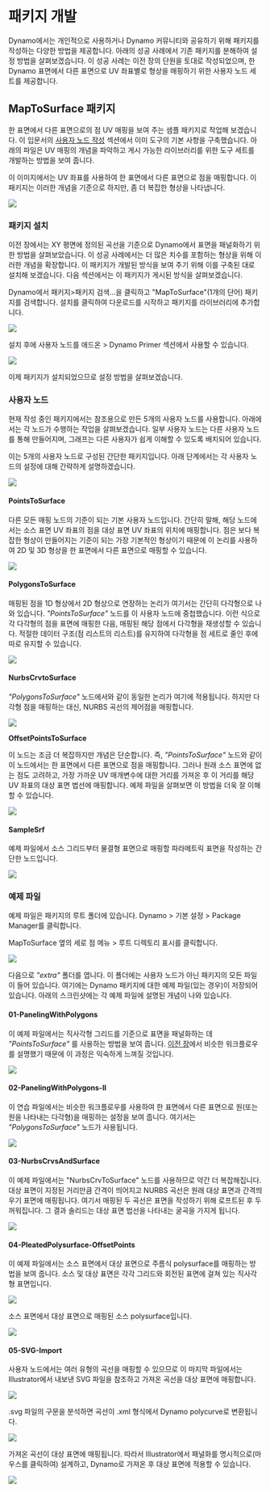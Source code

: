 # 패키지 개발

Dynamo에서는 개인적으로 사용하거나 Dynamo 커뮤니티와 공유하기 위해 패키지를 작성하는 다양한 방법을 제공합니다. 아래의 성공 사례에서 기존 패키지를 분해하여 설정 방법을 살펴보겠습니다. 이 성공 사례는 이전 장의 단원을 토대로 작성되었으며, 한 Dynamo 표면에서 다른 표면으로 UV 좌표별로 형상을 매핑하기 위한 사용자 노드 세트를 제공합니다.

## MapToSurface 패키지

한 표면에서 다른 표면으로의 점 UV 매핑을 보여 주는 샘플 패키지로 작업해 보겠습니다. 이 입문서의 [사용자 노드 작성](../6-1\_custom-nodes/2-creating.md) 섹션에서 이미 도구의 기본 사항을 구축했습니다. 아래의 파일은 UV 매핑의 개념을 파악하고 게시 가능한 라이브러리를 위한 도구 세트를 개발하는 방법을 보여 줍니다.

이 이미지에서는 UV 좌표를 사용하여 한 표면에서 다른 표면으로 점을 매핑합니다. 이 패키지는 이러한 개념을 기준으로 하지만, 좀 더 복잡한 형상을 나타냅니다.

![](../images/6-2/3/uvMap.jpg)

### 패키지 설치

이전 장에서는 XY 평면에 정의된 곡선을 기준으로 Dynamo에서 표면을 패널화하기 위한 방법을 살펴보았습니다. 이 성공 사례에서는 더 많은 치수를 포함하는 형상을 위해 이러한 개념을 확장합니다. 이 패키지가 개발된 방식을 보여 주기 위해 이를 구축된 대로 설치해 보겠습니다. 다음 섹션에서는 이 패키지가 게시된 방식을 살펴보겠습니다.

Dynamo에서 패키지>패키지 검색...을 클릭하고 "MapToSurface"(1개의 단어) 패키지를 검색합니다. 설치를 클릭하여 다운로드를 시작하고 패키지를 라이브러리에 추가합니다.

![](../images/6-2/3/developpackage-installpackage01.jpg)

설치 후에 사용자 노드를 애드온 > Dynamo Primer 섹션에서 사용할 수 있습니다.

![](<../images/6-2/3/develop package - install package 02 (1) (2) (2).jpg>)

이제 패키지가 설치되었으므로 설정 방법을 살펴보겠습니다.

### 사용자 노드

현재 작성 중인 패키지에서는 참조용으로 만든 5개의 사용자 노드를 사용합니다. 아래에서는 각 노드가 수행하는 작업을 살펴보겠습니다. 일부 사용자 노드는 다른 사용자 노드를 통해 만들어지며, 그래프는 다른 사용자가 쉽게 이해할 수 있도록 배치되어 있습니다.

이는 5개의 사용자 노드로 구성된 간단한 패키지입니다. 아래 단계에서는 각 사용자 노드의 설정에 대해 간략하게 설명하겠습니다.

![](<../images/6-2/3/develop package - custom nodes 01 (1) (1) (1).jpg>)

#### **PointsToSurface**

다른 모든 매핑 노드의 기준이 되는 기본 사용자 노드입니다. 간단히 말해, 해당 노드에서는 소스 표면 UV 좌표의 점을 대상 표면 UV 좌표의 위치에 매핑합니다. 점은 보다 복잡한 형상이 만들어지는 기준이 되는 가장 기본적인 형상이기 때문에 이 논리를 사용하여 2D 및 3D 형상을 한 표면에서 다른 표면으로 매핑할 수 있습니다.

![](../images/6-2/3/developpackage-pointToSurface.jpg)

#### **PolygonsToSurface**

매핑된 점을 1D 형상에서 2D 형상으로 연장하는 논리가 여기서는 간단히 다각형으로 나와 있습니다. _"PointsToSurface"_ 노드를 이 사용자 노드에 중첩했습니다. 이런 식으로 각 다각형의 점을 표면에 매핑한 다음, 매핑된 해당 점에서 다각형을 재생성할 수 있습니다. 적절한 데이터 구조(점 리스트의 리스트)를 유지하여 다각형을 점 세트로 줄인 후에 따로 유지할 수 있습니다.

![](../images/6-2/3/developpackage-polygonsToSurface.jpg)

#### **NurbsCrvtoSurface**

_"PolygonsToSurface"_ 노드에서와 같이 동일한 논리가 여기에 적용됩니다. 하지만 다각형 점을 매핑하는 대신, NURBS 곡선의 제어점을 매핑합니다.

![](../images/6-2/3/developpackage-nurbsCrvtoSurface.jpg)

**OffsetPointsToSurface**

이 노드는 조금 더 복잡하지만 개념은 단순합니다. 즉, _"PointsToSurface"_ 노드와 같이 이 노드에서는 한 표면에서 다른 표면으로 점을 매핑합니다. 그러나 원래 소스 표면에 없는 점도 고려하고, 가장 가까운 UV 매개변수에 대한 거리를 가져온 후 이 거리를 해당 UV 좌표의 대상 표면 법선에 매핑합니다. 예제 파일을 살펴보면 이 방법을 더욱 잘 이해할 수 있습니다.

![](../images/6-2/3/developpackage-OffsetPointsToSurface.jpg)

#### **SampleSrf**

예제 파일에서 소스 그리드부터 물결형 표면으로 매핑할 파라메트릭 표면을 작성하는 간단한 노드입니다.

![](../images/6-2/3/developpackage-sampleSrf.jpg)

### 예제 파일

예제 파일은 패키지의 루트 폴더에 있습니다. Dynamo > 기본 설정 > Package Manager를 클릭합니다.

MapToSurface 옆의 세로 점 메뉴 > 루트 디렉토리 표시를 클릭합니다.

![](../images/6-2/3/developpackage-examplefiles01.jpg)

다음으로 _"extra"_ 폴더를 엽니다. 이 폴더에는 사용자 노드가 아닌 패키지의 모든 파일이 들어 있습니다. 여기에는 Dynamo 패키지에 대한 예제 파일(있는 경우)이 저장되어 있습니다. 아래의 스크린샷에는 각 예제 파일에 설명된 개념이 나와 있습니다.

#### **01-PanelingWithPolygons**

이 예제 파일에서는 직사각형 그리드를 기준으로 표면을 패널화하는 데 _"PointsToSurface"_ 를 사용하는 방법을 보여 줍니다. [이전 장](../6-1\_custom-nodes/2-creating.md)에서 비슷한 워크플로우를 설명했기 때문에 이 과정은 익숙하게 느껴질 것입니다.

![](../images/6-2/3/developpackage-samplefile01.jpg)

#### **02-PanelingWithPolygons-II**

이 연습 파일에서는 비슷한 워크플로우를 사용하여 한 표면에서 다른 표면으로 원(또는 원을 나타내는 다각형)을 매핑하는 설정을 보여 줍니다. 여기서는 _"PolygonsToSurface"_ 노드가 사용됩니다.

![](../images/6-2/3/developpackage-samplefile02.jpg)

#### **03-NurbsCrvsAndSurface**

이 예제 파일에서는 "NurbsCrvToSurface" 노드를 사용하므로 약간 더 복잡해집니다. 대상 표면이 지정된 거리만큼 간격이 띄어지고 NURBS 곡선은 원래 대상 표면과 간격띄우기 표면에 매핑됩니다. 여기서 매핑된 두 곡선은 표면을 작성하기 위해 로프트된 후 두꺼워집니다. 그 결과 솔리드는 대상 표면 법선을 나타내는 굴곡을 가지게 됩니다.

![](../images/6-2/3/developpackage-samplefile03.jpg)

#### **04-PleatedPolysurface-OffsetPoints**

이 예제 파일에서는 소스 표면에서 대상 표면으로 주름식 polysurface를 매핑하는 방법을 보여 줍니다. 소스 및 대상 표면은 각각 그리드와 회전된 표면에 걸쳐 있는 직사각형 표면입니다.

![](../images/6-2/3/developpackage-samplefile04a.jpg)

소스 표면에서 대상 표면으로 매핑된 소스 polysurface입니다.

![](../images/6-2/3/developpackage-samplefile04b.jpg)

#### **05-SVG-Import**

사용자 노드에서는 여러 유형의 곡선을 매핑할 수 있으므로 이 마지막 파일에서는 Illustrator에서 내보낸 SVG 파일을 참조하고 가져온 곡선을 대상 표면에 매핑합니다.

![](../images/6-2/3/developpackage-samplefile05a.jpg)

.svg 파일의 구문을 분석하면 곡선이 .xml 형식에서 Dynamo polycurve로 변환됩니다.

![](../images/6-2/3/developpackage-samplefile05b.jpg)

가져온 곡선이 대상 표면에 매핑됩니다. 따라서 Illustrator에서 패널화를 명시적으로(마우스를 클릭하여) 설계하고, Dynamo로 가져온 후 대상 표면에 적용할 수 있습니다.

![](../images/6-2/3/developpackage-samplefile05c.jpg)
